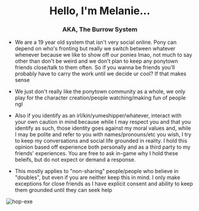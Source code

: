<h1 align="center">Hello, I'm Melanie...</h1>
<h3 align="center">AKA, The Burrow System</h3>

- We are a 19 year old system that isn't very social online. Pony can depend on who's fronting but really we switch between whatever whenever because we like to show off our ponies lmao, not much to say other than don't be weird and we don't plan to keep any ponytown friends close/talk to them often. So if you wanna be friends you'll probably have to carry the work until we decide ur cool? If that makes sense
- We just don't really like the ponytown community as a whole, we only play for the character creation/people watching/making fun of people ngl

- Also if you identify as an irl/kin/yumeshipper/whatever, interact with your own caution in mind because while I may respect you and that you identify as such, those identity goes against my moral values and, while I may be polite and refer to you with names/pronouns/etc you wish, I try to keep my conversations and social life grounded in reality. I hold this opinion based off experience both personally and as a third party to my friends' experiences. You are free to ask in-game why I hold these beleifs, but do not expect or demand a response.
- This mostly applies to "non-sharing" people/people who believe in "doubles", but even if you are neither keep this in mind. I only make exceptions for close friends as I have explicit consent and ability to keep them grounded until they can seek help

<p align="left"> <img src="https://komarev.com/ghpvc/?username=hop-exe&label=Profile%20views&color=0e75b6&style=flat" alt="hop-exe" /> </p>

